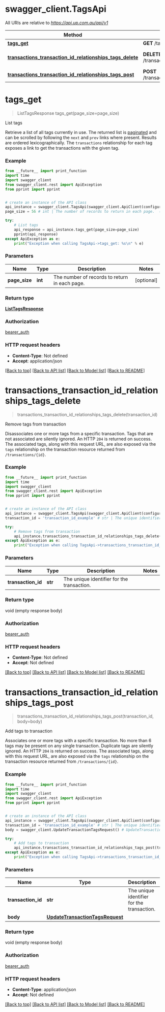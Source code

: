 # swagger_client.TagsApi

All URIs are relative to *https://api.up.com.au/api/v1*

Method | HTTP request | Description
------------- | ------------- | -------------
[**tags_get**](TagsApi.md#tags_get) | **GET** /tags | List tags
[**transactions_transaction_id_relationships_tags_delete**](TagsApi.md#transactions_transaction_id_relationships_tags_delete) | **DELETE** /transactions/{transactionId}/relationships/tags | Remove tags from transaction
[**transactions_transaction_id_relationships_tags_post**](TagsApi.md#transactions_transaction_id_relationships_tags_post) | **POST** /transactions/{transactionId}/relationships/tags | Add tags to transaction

# **tags_get**
> ListTagsResponse tags_get(page_size=page_size)

List tags

Retrieve a list of all tags currently in use. The returned list is [paginated](#pagination) and can be scrolled by following the `next` and `prev` links where present. Results are ordered lexicographically. The `transactions` relationship for each tag exposes a link to get the transactions with the given tag. 

### Example
```python
from __future__ import print_function
import time
import swagger_client
from swagger_client.rest import ApiException
from pprint import pprint


# create an instance of the API class
api_instance = swagger_client.TagsApi(swagger_client.ApiClient(configuration))
page_size = 56 # int | The number of records to return in each page.  (optional)

try:
    # List tags
    api_response = api_instance.tags_get(page_size=page_size)
    pprint(api_response)
except ApiException as e:
    print("Exception when calling TagsApi->tags_get: %s\n" % e)
```

### Parameters

Name | Type | Description  | Notes
------------- | ------------- | ------------- | -------------
 **page_size** | **int**| The number of records to return in each page.  | [optional] 

### Return type

[**ListTagsResponse**](ListTagsResponse.md)

### Authorization

[bearer_auth](../README.md#bearer_auth)

### HTTP request headers

 - **Content-Type**: Not defined
 - **Accept**: application/json

[[Back to top]](#) [[Back to API list]](../README.md#documentation-for-api-endpoints) [[Back to Model list]](../README.md#documentation-for-models) [[Back to README]](../README.md)

# **transactions_transaction_id_relationships_tags_delete**
> transactions_transaction_id_relationships_tags_delete(transaction_id)

Remove tags from transaction

Disassociates one or more tags from a specific transaction. Tags that are not associated are silently ignored. An HTTP `204` is returned on success. The associated tags, along with this request URL, are also exposed via the `tags` relationship on the transaction resource returned from `/transactions/{id}`. 

### Example
```python
from __future__ import print_function
import time
import swagger_client
from swagger_client.rest import ApiException
from pprint import pprint


# create an instance of the API class
api_instance = swagger_client.TagsApi(swagger_client.ApiClient(configuration))
transaction_id = 'transaction_id_example' # str | The unique identifier for the transaction. 

try:
    # Remove tags from transaction
    api_instance.transactions_transaction_id_relationships_tags_delete(transaction_id)
except ApiException as e:
    print("Exception when calling TagsApi->transactions_transaction_id_relationships_tags_delete: %s\n" % e)
```

### Parameters

Name | Type | Description  | Notes
------------- | ------------- | ------------- | -------------
 **transaction_id** | **str**| The unique identifier for the transaction.  | 

### Return type

void (empty response body)

### Authorization

[bearer_auth](../README.md#bearer_auth)

### HTTP request headers

 - **Content-Type**: Not defined
 - **Accept**: Not defined

[[Back to top]](#) [[Back to API list]](../README.md#documentation-for-api-endpoints) [[Back to Model list]](../README.md#documentation-for-models) [[Back to README]](../README.md)

# **transactions_transaction_id_relationships_tags_post**
> transactions_transaction_id_relationships_tags_post(transaction_id, body=body)

Add tags to transaction

Associates one or more tags with a specific transaction. No more than 6 tags may be present on any single transaction. Duplicate tags are silently ignored. An HTTP `204` is returned on success. The associated tags, along with this request URL, are also exposed via the `tags` relationship on the transaction resource returned from `/transactions/{id}`. 

### Example
```python
from __future__ import print_function
import time
import swagger_client
from swagger_client.rest import ApiException
from pprint import pprint


# create an instance of the API class
api_instance = swagger_client.TagsApi(swagger_client.ApiClient(configuration))
transaction_id = 'transaction_id_example' # str | The unique identifier for the transaction. 
body = swagger_client.UpdateTransactionTagsRequest() # UpdateTransactionTagsRequest |  (optional)

try:
    # Add tags to transaction
    api_instance.transactions_transaction_id_relationships_tags_post(transaction_id, body=body)
except ApiException as e:
    print("Exception when calling TagsApi->transactions_transaction_id_relationships_tags_post: %s\n" % e)
```

### Parameters

Name | Type | Description  | Notes
------------- | ------------- | ------------- | -------------
 **transaction_id** | **str**| The unique identifier for the transaction.  | 
 **body** | [**UpdateTransactionTagsRequest**](UpdateTransactionTagsRequest.md)|  | [optional] 

### Return type

void (empty response body)

### Authorization

[bearer_auth](../README.md#bearer_auth)

### HTTP request headers

 - **Content-Type**: application/json
 - **Accept**: Not defined

[[Back to top]](#) [[Back to API list]](../README.md#documentation-for-api-endpoints) [[Back to Model list]](../README.md#documentation-for-models) [[Back to README]](../README.md)

